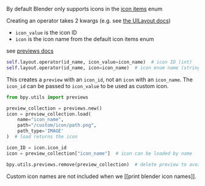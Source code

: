 By default Blender only supports icons in the [icon items](https://docs.blender.org/api/current/bpy_types_enum_items/icon_items.html) enum 

Creating an operator takes 2 kwargs (e.g. see [the UILayout docs](https://docs.blender.org/api/current/bpy.types.UILayout.html))
- `icon_value` is the icon ID
- `icon` is the icon name from the default icon items enum

see [previews docs](https://docs.blender.org/api/current/bpy.utils.previews.html)
```python
self.layout.operator(id_name, icon_value=icon_name)  # icon ID (int)
self.layout.operator(id_name, icon=icon_name)  # icon enum name (string)
```

This creates a `preview` with an `icon_id`, not an `icon` with an `icon_name`.
The `icon_id` can be passed to `icon_value` to be used as custom icon.
```python
from bpy.utils import previews

preview_collection = previews.new()
icon = preview_collection.load(
    name="icon_name", 
    path="/custom/icon/path.png", 
    path_type='IMAGE'
)  # load returns the icon

icon_ID = icon.icon_id
icon = preview_collection["icon_name"]  # icon can be loaded by name

bpy.utils.previews.remove(preview_collection)  # delete preview to avoid warning
```

Custom icon names are not included when we [[print blender icon names]].